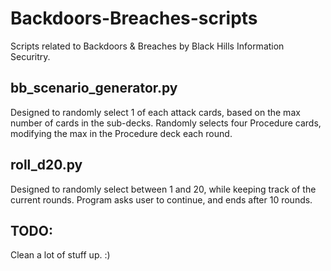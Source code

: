 # Backdoors-Breaches-scripts
Scripts related to Backdoors &amp; Breaches by Black Hills Information Securitry.

## bb_scenario_generator.py
Designed to randomly select 1 of each attack cards, based on the max number of cards in the sub-decks. Randomly selects four Procedure cards, modifying the max in the Procedure deck each round.

## roll_d20.py
Designed to randomly select between 1 and 20, while keeping track of the current rounds. Program asks user to continue, and ends after 10 rounds.

## TODO:
Clean a lot of stuff up. :)

